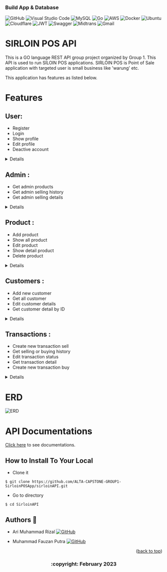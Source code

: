 
### Build App & Database

![GitHub](https://img.shields.io/badge/github-%23121011.svg?style=for-the-badge&logo=github&logoColor=white)
![Visual Studio Code](https://img.shields.io/badge/Visual%20Studio%20Code-0078d7.svg?style=for-the-badge&logo=visual-studio-code&logoColor=white)
![MySQL](https://img.shields.io/badge/mysql-%2300f.svg?style=for-the-badge&logo=mysql&logoColor=white)
![Go](https://img.shields.io/badge/go-%2300ADD8.svg?style=for-the-badge&logo=go&logoColor=white)
![AWS](https://img.shields.io/badge/Amazon_AWS-232F3E?style=for-the-badge&logo=amazon-aws&logoColor=white)
![Docker](https://img.shields.io/badge/docker-%230db7ed.svg?style=for-the-badge&logo=docker&logoColor=white)
![Ubuntu](https://img.shields.io/badge/Ubuntu-E95420?style=for-the-badge&logo=ubuntu&logoColor=white)
![Cloudflare](https://img.shields.io/badge/Cloudflare-F38020?style=for-the-badge&logo=Cloudflare&logoColor=white)
![JWT](https://img.shields.io/badge/JWT-black?style=for-the-badge&logo=JSON%20web%20tokens)
![Swagger](https://img.shields.io/badge/-Swagger-%23Clojure?style=for-the-badge&logo=swagger&logoColor=white)
![Midtrans](https://img.shields.io/badge/Midtrans-FF6C37?style=for-the-badge&logo=midtrans&logoColor=white)
![Gmail](https://img.shields.io/badge/Gmail-D14836?style=for-the-badge&logo=gmail&logoColor=white)

# SIRLOIN POS API

This is a GO language REST API group project organized by Group 1. This API is used to run SILOIN POS applications. SIRLOIN POS is Point of Sale application with targeted user is small business like 'warung' etc.

This application has features as listed below. 


# Features
## User:
- Register
- Login
- Show profile
- Edit profile
- Deactive account

<div>

<details>

| Feature User | Endpoint | Param | JWT Token | Function |
| --- | --- | --- | --- | --- |
| POST | /register | - | NO | Register new users (tenant). |
| POST | /login  | - | NO | Log in into tenant account.  |
| GET | /users | - | YES | Get tenant information details. |
| PUT | /users | - | YES | Edit tenant details. |
| DELETE | /users | - | YES | Delete/deactive account. |

</details>

<div>

## Admin :
- Get admin products
- Get admin selling history
- Get admin selling details

<div>

<details>

| Feature Product | Endpoint | Param | JWT Token | Function |
| --- | --- | --- | --- | --- |
| GET | /products/admin | - | YES | Get admin products. |
| GET | /transactions/admin  | - | YES | Get admin selling history.  |
| GET | /transactions/{transaction_id}/admin | TRANSACTION ID | YES | Get admin selling details. |

</details>

</div>

## Product :
- Add product
- Show all product
- Edit product
- Show detail product
- Delete product

<div>

<details>

| Feature Product | Endpoint | Param | JWT Token | Function |
| --- | --- | --- | --- | --- |
| POST | /products | - | YES | Add new product for user and admin. |
| GET | /products  | - | YES | Get all tenant products.  |
| PUT | /products | PRODUCT ID | YES | Edit tenant and admin product. |
| GET | /products | PRODUCT ID | YES | Get product details for tenant and admin. |
| DELETE | /products | PRODUCT ID | YES | Delete product for tenant and admin. |

</details>

</div>

## Customers :
- Add new customer
- Get all customer
- Edit customer details
- Get customer detail by ID

<div>

<details>

| Feature Cart | Endpoint | Param | JWT Token | Function |
| --- | --- | --- | --- | --- |
| POST | /customers | - | YES | Register new customer. |
| GET | /customers  | - | YES | Get all tenant customers.  |
| PUT | /customers | CUSTOMER ID | YES | Edit customer detail. |
| GET | /customers  | CUSTOMER ID | YES | Get customer detail by ID.  |

</details>

</div>

## Transactions :
- Create new transaction sell
- Get selling or buying history
- Edit transaction status
- Get transaction detail
- Create new transaction buy

<div>

<details>

| Feature Cart | Endpoint | Param | JWT Token | Function |
| --- | --- | --- | --- | --- |
| POST | /transactions | - | YES | Create new selling transaction. |
| GET | /transactions  | - | YES | Get buying or selling history depends on query param.  |
| PUT | /transactions | TRANSACTION ID | YES | Edit transaction status. |
| GET | /transactions | TRANSACTION ID | YES |  GET transaction details. |
| POST | /transactions | TRANSACTION ID | YES | Create new buying transaction
</details>

</div>


# ERD
![ERD](https://i.ibb.co/X3vpSHB/Sirloin-drawio.png "ERD")

# API Documentations

[Click here](https://app.swaggerhub.com/apis-docs/CAPSTONE-Group1/sirloinPOSAPI/1.0.0) to see documentations.


## How to Install To Your Local

- Clone it

```
$ git clone https://github.com/ALTA-CAPSTONE-GROUP1-SirloinPOSApp/sirloinAPI.git
```

- Go to directory

```
$ cd SirloinAPI
```
## Authors 👑
-  Ari Muhammad Rizal [![GitHub](https://img.shields.io/badge/ari-muhammad-%23121011.svg?style=for-the-badge&logo=github&logoColor=white)](https://github.com/amrizal94)

-   Muhammad Fauzan Putra  [![GitHub](https://img.shields.io/badge/fauzan-putra-%23121011.svg?style=for-the-badge&logo=github&logoColor=white)](https://github.com/mfauzanptra)


 <p align="right">(<a href="#top">back to top</a>)</p>
<h3>
<p align="center">:copyright: February 2023 </p>
</h3>
<!-- end -->
<!-- comment -->

